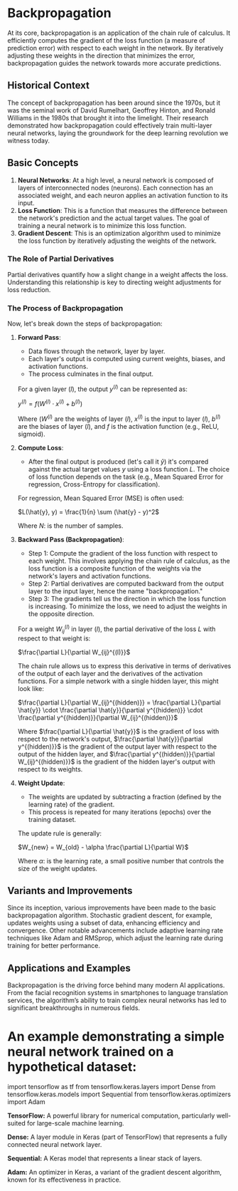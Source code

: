 # Backpropagation

At its core, backpropagation is an application of the chain rule of calculus. It efficiently computes the gradient of the loss function (a measure of prediction error) with respect to each weight in the network. By iteratively adjusting these weights in the direction that minimizes the error, backpropagation guides the network towards more accurate predictions.

## Historical Context

The concept of backpropagation has been around since the 1970s, but it was the seminal work of David Rumelhart, Geoffrey Hinton, and Ronald Williams in the 1980s that brought it into the limelight. Their research demonstrated how backpropagation could effectively train multi-layer neural networks, laying the groundwork for the deep learning revolution we witness today.

## Basic Concepts

1. **Neural Networks**: At a high level, a neural network is composed of layers of interconnected nodes (neurons). Each connection has an associated weight, and each neuron applies an activation function to its input.
2. **Loss Function**: This is a function that measures the difference between the network's prediction and the actual target values. The goal of training a neural network is to minimize this loss function.
3. **Gradient Descent**: This is an optimization algorithm used to minimize the loss function by iteratively adjusting the weights of the network.

### The Role of Partial Derivatives

Partial derivatives quantify how a slight change in a weight affects the loss. Understanding this relationship is key to directing weight adjustments for loss reduction.

### The Process of Backpropagation

Now, let's break down the steps of backpropagation:

1. **Forward Pass**:
   - Data flows through the network, layer by layer.
   - Each layer's output is computed using current weights, biases, and activation functions.
   - The process culminates in the final output.

   For a given layer ${(l)}$, the output $y^{(l)}$ can be represented as:

    $y^{(l)} = f(W^{(l)} \cdot x^{(l)} + b^{(l)})$

   Where $(W^{(l)}$ are the weights of layer $(l)$, $x^{(l)}$ is the input to layer $(l)$, $b^{(l)}$ are the biases of layer $(l)$, and $f$ is the activation function (e.g., ReLU, sigmoid).

2. **Compute Loss**:
   - After the final output is produced (let's call it $\hat{y}$) it's compared against the actual target values $y$ using a loss function $L$. The choice of loss function depends on the task (e.g., Mean Squared Error for regression, Cross-Entropy for classification).

   For regression, Mean Squared Error (MSE) is often used:

   $L(\hat{y}, y) = \frac{1}{n} \sum (\hat{y} - y)^2$

   Where $N:$ is the number of samples.

3. **Backward Pass (Backpropagation)**:
   - Step 1: Compute the gradient of the loss function with respect to each weight. This involves applying the chain rule of calculus, as the loss function is a composite function of the weights via the network's layers and activation functions.
   - Step 2: Partial derivatives are computed backward from the output layer to the input layer, hence the name "backpropagation."
   - Step 3: The gradients tell us the direction in which the loss function is increasing. To minimize the loss, we need to adjust the weights in the opposite direction.

   For a weight $W_{ij}^{(l)}$ in layer $(l)$, the partial derivative of the loss $L$ with respect to that weight is:

   $\frac{\partial L}{\partial W_{ij}^{(l)}}$

   The chain rule allows us to express this derivative in terms of derivatives of the output of each layer and the derivatives of the activation functions. For a simple network with a single hidden layer, this might look like:

   $\frac{\partial L}{\partial W_{ij}^{(hidden)}} = \frac{\partial L}{\partial \hat{y}} \cdot \frac{\partial \hat{y}}{\partial y^{(hidden)}} \cdot \frac{\partial y^{(hidden)}}{\partial W_{ij}^{(hidden)}}$

   Where $\frac{\partial L}{\partial \hat{y}}$ is the gradient of loss with respect to the network's output, $\frac{\partial \hat{y}}{\partial y^{(hidden)}}$ is the gradient of the output layer with respect to the output of the hidden layer, and $\frac{\partial y^{(hidden)}}{\partial W_{ij}^{(hidden)}}$ is the gradient of the hidden layer's output with respect to its weights.

4. **Weight Update**:
   - The weights are updated by subtracting a fraction (defined by the learning rate) of the gradient.
   - This process is repeated for many iterations (epochs) over the training dataset.

   The update rule is generally:

   $W_{new} = W_{old} - \alpha \frac{\partial L}{\partial W}$

   Where $\alpha:$ is the learning rate, a small positive number that controls the size of the weight updates.

## Variants and Improvements

Since its inception, various improvements have been made to the basic backpropagation algorithm. Stochastic gradient descent, for example, updates weights using a subset of data, enhancing efficiency and convergence. Other notable advancements include adaptive learning rate techniques like Adam and RMSprop, which adjust the learning rate during training for better performance.

## Applications and Examples

Backpropagation is the driving force behind many modern AI applications. From the facial recognition systems in smartphones to language translation services, the algorithm’s ability to train complex neural networks has led to significant breakthroughs in numerous fields.

# An example demonstrating a simple neural network trained on a hypothetical dataset:

import tensorflow as tf
from tensorflow.keras.layers import Dense
from tensorflow.keras.models import Sequential
from tensorflow.keras.optimizers import Adam

**TensorFlow:** A powerful library for numerical computation, particularly well-suited for large-scale machine learning.

**Dense:** A layer module in Keras (part of TensorFlow) that represents a fully connected neural network layer.

**Sequential:** A Keras model that represents a linear stack of layers.

**Adam:** An optimizer in Keras, a variant of the gradient descent algorithm, known for its effectiveness in practice.


